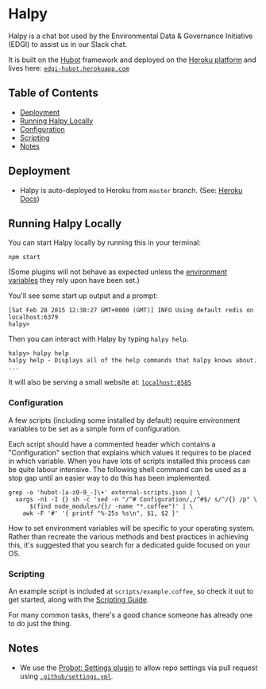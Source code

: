 # Halpy

Halpy is a chat bot used by the Environmental Data & Governance
Initiative (EDGI) to assist us in our Slack chat.

It is built on the [Hubot][hubot] framework and deployed on the [Heroku
platform][heroku] and lives here:
[`edgi-hubot.herokuapp.com`](https://edgi-hubot.herokuapp.com/)

[heroku]: http://www.heroku.com
[hubot]: http://hubot.github.com
[generator-hubot]: https://github.com/github/generator-hubot

## Table of Contents

- [Deployment](#deployment)
- [Running Halpy Locally](#running-halpy-locally)
- [Configuration](#configuration)
- [Scripting](#scripting)
- [Notes](#notes)

## Deployment

- Halpy is auto-deployed to Heroku from `master` branch. (See: [Heroku Docs][autodeploy-docs])

   [autodeploy-docs]: https://devcenter.heroku.com/articles/github-integration#automatic-deploys

## Running Halpy Locally

You can start Halpy locally by running this in your terminal:

    npm start

(Some plugins will not behave as expected unless the [environment
variables](#configuration) they rely upon have been set.)

You'll see some start up output and a prompt:

    [Sat Feb 28 2015 12:38:27 GMT+0000 (GMT)] INFO Using default redis on localhost:6379
    halpy>

Then you can interact with Halpy by typing `halpy help`.

    halpy> halpy help
    halpy help - Displays all of the help commands that halpy knows about.
    ...

It will also be serving a small website at:
[`localhost:8585`](http://localhost:8585)

### Configuration

A few scripts (including some installed by default) require environment
variables to be set as a simple form of configuration.

Each script should have a commented header which contains a "Configuration"
section that explains which values it requires to be placed in which variable.
When you have lots of scripts installed this process can be quite labour
intensive. The following shell command can be used as a stop gap until an
easier way to do this has been implemented.

    grep -o 'hubot-[a-z0-9_-]\+' external-scripts.json | \
      xargs -n1 -I {} sh -c 'sed -n "/^# Configuration/,/^#$/ s/^/{} /p" \
          $(find node_modules/{}/ -name "*.coffee")' | \
        awk -F '#' '{ printf "%-25s %s\n", $1, $2 }'

How to set environment variables will be specific to your operating system.
Rather than recreate the various methods and best practices in achieving this,
it's suggested that you search for a dedicated guide focused on your OS.

### Scripting

An example script is included at `scripts/example.coffee`, so check it out to
get started, along with the [Scripting Guide][scripting-docs].

For many common tasks, there's a good chance someone has already one to do just
the thing.

[scripting-docs]: https://github.com/github/hubot/blob/master/docs/scripting.md

## Notes

* We use the [Probot: Settings
  plugin](https://github.com/apps/settings) to allow repo settings via
  pull request using [`.github/settings.yml`](.github/settings.yml).
